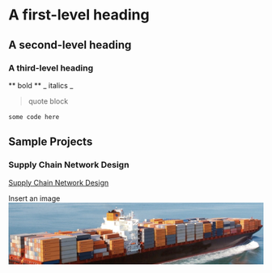 # A first-level heading
## A second-level heading
### A third-level heading

** bold **
_ italics _ 
> quote block

```
some code here
```

## Sample Projects

### Supply Chain Network Design
[Supply Chain Network Design](https://cc-odonnell.github.io/portfolio/_pages/supply_chain_network_design.html)

Insert an image
![image description](./assets/tanker_image.png)
